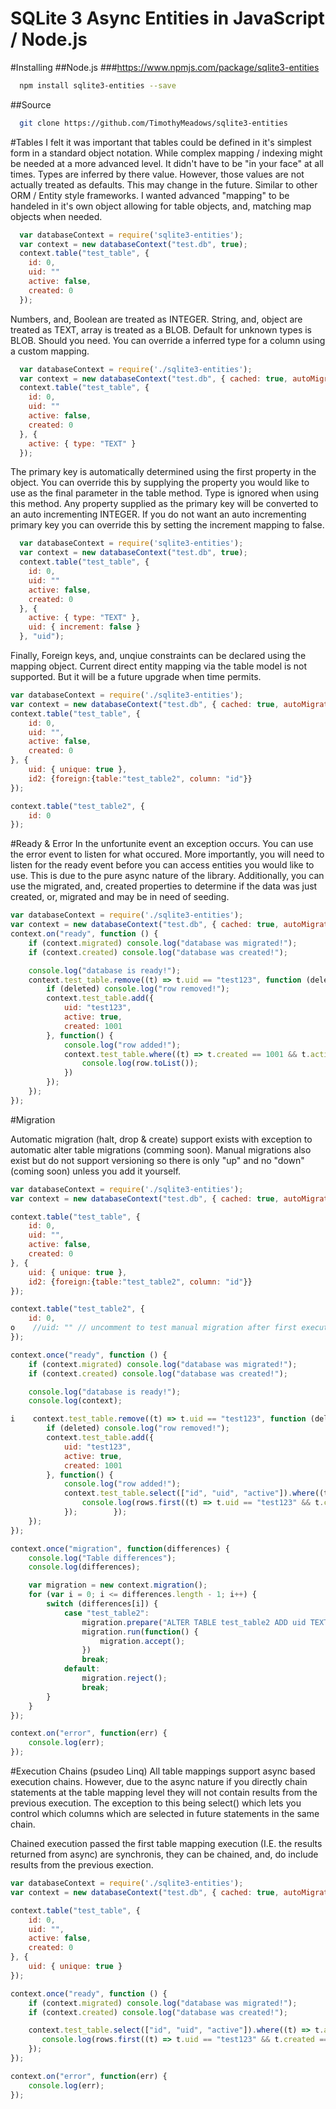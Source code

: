 # SQLite 3 Async Entities in JavaScript / Node.js
#Installing
##Node.js
###https://www.npmjs.com/package/sqlite3-entities
```bash
  npm install sqlite3-entities --save
```
##Source
```bash
  git clone https://github.com/TimothyMeadows/sqlite3-entities
```
#Tables
I felt it was important that tables could be defined in it's simplest form in a standard object notation. While complex mapping / indexing might be needed at a more advanced level. It didn't have to be "in your face" at all times. Types are inferred by there value. However, those values are not actually treated as defaults. This may change in the future. Similar to other ORM / Entity style frameworks. I wanted advanced "mapping" to be handeled in it's own object allowing for table objects, and, matching map objects when needed.

```javascript
  var databaseContext = require('sqlite3-entities');
  var context = new databaseContext("test.db", true);
  context.table("test_table", {
    id: 0,
    uid: ""
    active: false,
    created: 0
  });
```

Numbers, and, Boolean are treated as INTEGER. String, and, object are treated as TEXT, array is treated as a BLOB. Default for unknown types is BLOB. Should you need. You can override a inferred type for a column using a custom mapping.

```javascript
  var databaseContext = require('./sqlite3-entities');
  var context = new databaseContext("test.db", { cached: true, autoMigration: true });
  context.table("test_table", {
    id: 0,
    uid: ""
    active: false,
    created: 0
  }, {
    active: { type: "TEXT" }
  });
```

The primary key is automatically determined using the first property in the object. You can override this by supplying the property you would like to use as the final parameter in the table method. Type is ignored when using this method. Any property supplied as the primary key will be converted to an auto incrementing INTEGER. If you do not want an auto incrementing primary key you can override this by setting the increment mapping to false.


```javascript
  var databaseContext = require('sqlite3-entities');
  var context = new databaseContext("test.db", true);
  context.table("test_table", {
    id: 0,
    uid: ""
    active: false,
    created: 0
  }, {
    active: { type: "TEXT" },
    uid: { increment: false }
  }, "uid");
```

Finally, Foreign keys, and, unqiue constraints can be declared using the mapping object. Current direct entity mapping via the table model is not supported. But it will be a future upgrade when time permits.

```javascript
var databaseContext = require('./sqlite3-entities');
var context = new databaseContext("test.db", { cached: true, autoMigration: true });
context.table("test_table", {
    id: 0,
    uid: "",
    active: false,
    created: 0
}, {
    uid: { unique: true },
    id2: {foreign:{table:"test_table2", column: "id"}}
});

context.table("test_table2", {
    id: 0
});
```

#Ready & Error
In the unfortunite event an exception occurs. You can use the error event to listen for what occured. More importantly, you will need to listen for the ready event before you can access entities you would like to use. This is due to the pure async nature of the library. Additionally, you can use the migrated, and, created properties to determine if the data was just created, or, migrated and may be in need of seeding.

```javascript
var databaseContext = require('./sqlite3-entities');
var context = new databaseContext("test.db", { cached: true, autoMigration: true });
context.on("ready", function () {
    if (context.migrated) console.log("database was migrated!");
    if (context.created) console.log("database was created!");

    console.log("database is ready!");
    context.test_table.remove((t) => t.uid == "test123", function (deleted) {
        if (deleted) console.log("row removed!");
        context.test_table.add({
            uid: "test123",
            active: true,
            created: 1001
        }, function() {
            console.log("row added!");
            context.test_table.where((t) => t.created == 1001 && t.active, function(row) {
                console.log(row.toList());
            })
        });
    });
});
```
#Migration

Automatic migration (halt, drop & create) support exists with exception to automatic alter table migrations (comming soon). Manual migrations also exist but do not support versioning so there is only "up" and no "down" (coming soon) unless you add it yourself.

```javascript
var databaseContext = require('./sqlite3-entities');
var context = new databaseContext("test.db", { cached: true, autoMigration: false });

context.table("test_table", {
    id: 0,
    uid: "",
    active: false,
    created: 0
}, {
    uid: { unique: true },
    id2: {foreign:{table:"test_table2", column: "id"}}
});

context.table("test_table2", {
    id: 0,
o    //uid: "" // uncomment to test manual migration after first execution
});

context.once("ready", function () {
    if (context.migrated) console.log("database was migrated!");
    if (context.created) console.log("database was created!");

    console.log("database is ready!");
    console.log(context);

i    context.test_table.remove((t) => t.uid == "test123", function (deleted) {
        if (deleted) console.log("row removed!");
        context.test_table.add({
            uid: "test123",
            active: true,
            created: 1001
        }, function() {
            console.log("row added!");
            context.test_table.select(["id", "uid", "active"]).where((t) => t.active, function(rows) {
                console.log(rows.first((t) => t.uid == "test123" && t.created == 0));
            });        });
    });
});

context.once("migration", function(differences) {
    console.log("Table differences");
    console.log(differences);

    var migration = new context.migration();
    for (var i = 0; i <= differences.length - 1; i++) {
        switch (differences[i]) {
            case "test_table2":
                migration.prepare("ALTER TABLE test_table2 ADD uid TEXT;");
                migration.run(function() {
                    migration.accept();
                })
                break;
            default:
                migration.reject();
                break;
        }
    }
});

context.on("error", function(err) {
    console.log(err);
});
```

#Execution Chains (psudeo Linq)
All table mappings support async based execution chains. However, due to the async nature if you directly chain statements at the table mapping level they will not contain results from the previous execution. The exception to this being select() which lets you control which columns which are selected in future statements in the same chain.

Chained execution passed the first table mapping execution (I.E. the results returned from async) are synchronis, they can be chained, and, do include results from the previous exection.

```javascript
var databaseContext = require('./sqlite3-entities');
var context = new databaseContext("test.db", { cached: true, autoMigration: true });

context.table("test_table", {
    id: 0,
    uid: "",
    active: false,
    created: 0
}, {
    uid: { unique: true }
});

context.once("ready", function () {
    if (context.migrated) console.log("database was migrated!");
    if (context.created) console.log("database was created!");

    context.test_table.select(["id", "uid", "active"]).where((t) => t.active, function(rows) {
       console.log(rows.first((t) => t.uid == "test123" && t.created == 0));
    });
});

context.on("error", function(err) {
    console.log(err);
});
```
